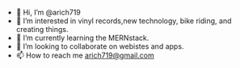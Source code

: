 - 👋 Hi, I’m @arich719
- 👀 I’m interested in vinyl records,new technology, bike riding, and creating things. 
- 🌱 I’m currently learning the MERNstack. 
- 💞️ I’m looking to collaborate on webistes and apps.
- 📫 How to reach me arich719@gmail.com

<!---
arich719/arich719 is a ✨ special ✨ repository because its `README.md` (this file) appears on your GitHub profile.
You can click the Preview link to take a look at your changes.
--->
